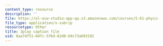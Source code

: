 ```yaml
---
content_type: resource
description: ''
file: https://ol-ocw-studio-app-qa.s3.amazonaws.com/courses/5-61-physical-chemistry-fall-2017/8aa74f5104fc5f6d82d0b9c73a693192_SSVdDcC2LrQ.vtt
file_type: application/x-subrip
resourcetype: Other
title: 3play caption file
uid: 8aa74f51-04fc-5f6d-82d0-b9c73a693192
---
```

